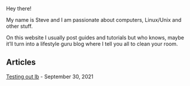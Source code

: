 Hey there!

My name is Steve and I am passionate about computers, Linux/Unix and other stuff.

On this website I usually post guides and tutorials but who knows, maybe it’ll turn into a lifestyle guru blog where I tell you all to clean your room.

## Articles

[Testing out lb](https://worthyox.github.io/testing-out-lb.html) - September 30, 2021
